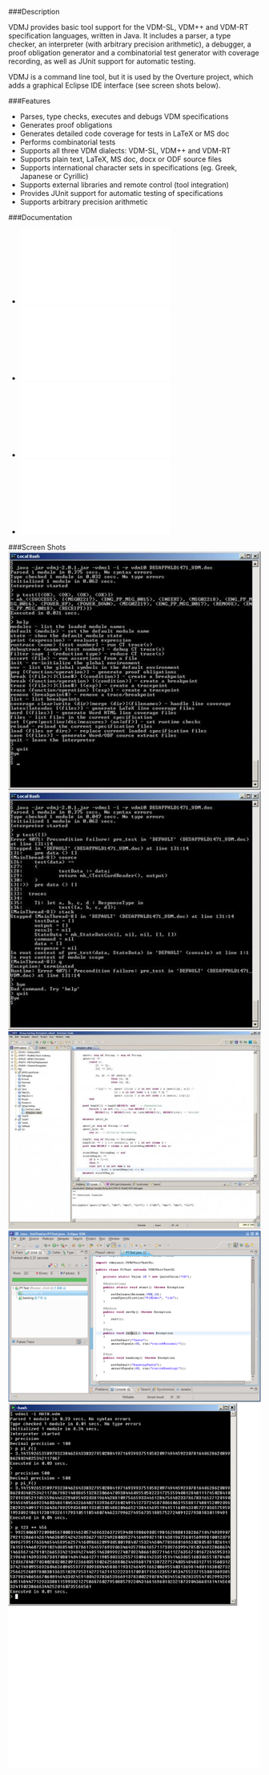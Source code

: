 
###Description

VDMJ provides basic tool support for the VDM-SL, VDM++ and VDM-RT specification languages, written in Java. It includes a parser, a type checker, an interpreter (with arbitrary precision arithmetic), a debugger, a proof obligation generator and a combinatorial test generator with coverage recording, as well as JUnit support for automatic testing.

VDMJ is a command line tool, but it is used by the Overture project, which adds a graphical Eclipse IDE interface (see screen shots below).

###Features

* Parses, type checks, executes and debugs VDM specifications
* Generates proof obligations
* Generates detailed code coverage for tests in LaTeX or MS doc
* Performs combinatorial tests
* Supports all three VDM dialects: VDM-SL, VDM++ and VDM-RT
* Supports plain text, LaTeX, MS doc, docx or ODF source files
* Supports international character sets in specifications (eg. Greek, Japanese or Cyrillic)
* Supports external libraries and remote control (tool integration)
* Provides JUnit support for automatic testing of specifications
* Supports arbitrary precision arithmetic

###Documentation
* ![User Guide](/FJ-VDMJ/documentation/UserGuide.pdf "User Guide")
* ![One Page Guide](/FJ-VDMJ/documentation/OnePageGuide.pdf "One Page Guide")
* ![High Precision Guide](/FJ-VDMJ/documentation/HighPrecisionGuide.pdf "High Precision Guide")
* ![VDMJUnit Guide](/FJ-VDMJ/documentation/VDMJUnit.pdf "VDMJUnit Guide")

###Screen Shots
![Help](/screenshots/help.jpg?raw=true "Help")
![Precondition failure](/screenshots/precondition.jpg?raw=true "Precondition failure")
![Eclipse Integration](/screenshots/eclipse.jpg?raw=true "Eclipse Integration")
![VDMJUnit](/screenshots/VDMJUnit.png?raw=true "VDMJUnit")
![High Precision](/screenshots/Precision.png?raw=true "High Precision")
